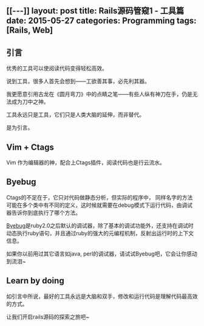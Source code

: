 [[---]]
layout: post
title: Rails源码管窥1 - 工具篇
date: 2015-05-27
categories: Programming
tags: [Rails, Web]
---

## 引言

优秀的工具可以使阅读代码变得轻松高效。

说到工具，很多人首先会想到——工欲善其事，必先利其器。

我更愿意引用古龙在《圆月弯刀》中的点睛之笔——有些人纵有神刀在手，仍是无法成为刀中之神。

工具永远只是工具，它们只是人类大脑的延伸，而非替代。

是为引言。

<!--more-->
## Vim + Ctags

Vim 作为编辑器的神，配合上Ctags插件，阅读代码也是行云流水。

## Byebug

Ctags的不足在于，它只对代码做静态分析，但实际的程序中， 同样名字的方法可能在多个类中有不同的定义，这时候就需要在debug模式下运行代码，由调试器告诉你到底执行了哪个方法。

[Byebug](http://guides.rubyonrails.org/debugging_rails_applications.html)是ruby2.0之后默认的调试器，除了基本的调试功能外，还支持在调试时动态执行ruby语句，并且通过ruby的强大的元编程机制，反射出运行时的上下文信息。

如果你以前用过其它语言如java, perl的调试器，请试试Byebug吧，它会让你感动到流泪~

## Learn by doing

如引言中所说，最好的工具永远是大脑和双手，修改和运行代码是理解代码最高效的方式。

让我们开启rails源码的探索之旅吧~

